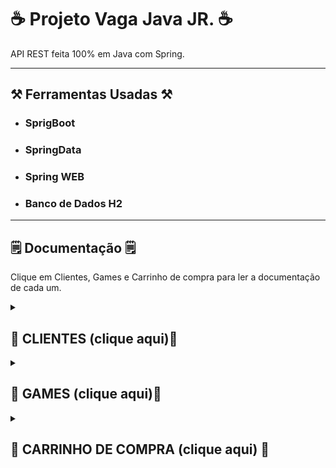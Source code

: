 <h1>☕ Projeto Vaga Java JR. ☕</h1>
<p>API REST feita 100% em Java com Spring. </p>

<hr>
<h2> ⚒️ Ferramentas Usadas ⚒️ </h2>
<ul>
  <li><h3>SprigBoot</h3></li>
  <li><h3>SpringData</h3></li>
  <li><h3>Spring WEB</h3></li>
  <li><h3>Banco de Dados H2</h3></li>
</ul>
<hr>
 
<h2>🗒 Documentação 🗒</h2>
<p> Clique em Clientes, Games e Carrinho de compra para ler a documentação de cada um.</p>
<details>
<summary><h2> 🔰 CLIENTES (clique aqui)🔰 </h2></summary>
 
<h3> ➤ [POST] save() </h3>
 http://localhost:8080/api/clientes

<pre>
<code>
{
  "nome": "Tommy Dalvino",
  "contato": "(92) 0000-000",
  "endereco": {
        "rua": "av. max teixeira",
        "numCasa": 333
   }
}
</code>
</pre>
 
 
 <ul>
   <li><h3>se salvar retorná status 201;</h3></li>
   <li><h3>todos os campos são obrigatórios.</h3></li>
  </ul>
<h3> ➤ [GET] FindAll() </h3>
http://localhost:8080/api/clientes

<ul>
  <li><h3>Retornará todos os clientes;</h3></li>
 </ul>
<h3> ➤ [GET] FindById() </h3>
http://localhost:8080/api/clientes/{id}

  <ul>
   <li><h3>se informar um id inexistente retornará um status 404;</h3></li>
  </ul>
<h3> ➤ [DELETE] DeleteById() </h3>
http://localhost:8080/api/clientes/{id}
 
 <ul>
  <li><h3>id do cliente a ser deletado deve ser passado na URI;</h3></li>
   <li><h3>se deletar retornará status 204;</h3></li>
   <li><h3>se passar um id inexistente retornará um status 404;</h3></li>
 </ul>

<h3> ➤ [PUT] update() </h3>
 http://localhost:8080/api/clientes/{id}

<pre>
<code>
{
   "nome": "novoNome",
    "contato": "novoContato",
    "endereco": {
          "rua": "novaRua",
          "numCasa": 000
       }
}
</code>
</pre>
 <ul>
 <li><h3>Id do cliente a ser atualizado deve ser informado na URI;</h3></li>
 <li><h3>se atualizar retonará um status 200 OK;</h3></li>
 <li><h3>se informar um id inexistente retornará um status 404;</h3></li>
</ul>
</details>

<details>
<summary><h2> 🔰 GAMES (clique aqui)🔰 </h2></summary>
<h3> ➤ [GET] findAll() </h3>
http://localhost:8080/api/games 
 <ul>
  <ul>
 <li><h3>Trará todos os games do banco de dados;</h3></li>
</ul>
 </ul>
<h3> ➤ [GET] findById() </h3>
http://localhost:8080/api/games/{id}

 <ul>
  <li><h3>pesquisa um game por id</h3></li>
  <li><h3>id do game deve ser informado na URI;</h3></li>
  <li><h3>retornará status 404 caso o id não seja encontrado;</h3></li>
 </ul>
 
<h3> ➤ [DELETE] deleteById() </h3>
 http://localhost:8080/api/games/{id}
 
 <ul>
  <li><h3>Id do game a ser deletado deve ser passado na URI</h3></li>
  <li><h3>se o game estiver associado a um carrinho vai disparar um erro 409</h3></li>
  <li><h3>se id n corresponder a nenhum carrinho vai disparar um erro 404</h3></li>
 </ul>
 
<h3> ➤ [GET] findByPrecoAsc() </h3>
 http://localhost:8080/api/games/preco-asc
 
 <ul>
  <li><h3>Ordena os preços de maneira ascendente</h3></li>
  </ul>
<h3> ➤ [GET] findByPrecoDesc()</h3>
 http://localhost:8080/api/games/preco-desc
 
 <ul>
  <li><h3>Ordena os preços de maneira descendente</h3></li>
  </ul>

<h3> ➤ [GET] findByOrdemAlfabetica()</h3>
 http://localhost:8080/api/games/ordemnome

 <ul>
  <li><h3>Retorna os games em ordem alfabética</h3></li>
  </ul>
<h3> ➤ [POST] save() </h3>
 http://localhost:8080/api/games
 <pre>
 <code>
{
  "nome": "nomeGame",
  "urlImagem": null,
  "descricao": null,
  "preco": 0.0
}
</code>
</pre>
<ul>
 <li><h3>Nome e Preço são obrigarórios, o restante dos campos não.</h3></li>
 <li><h3>Retorna um status 201 se salvar;</h3></li>
 </ul>
<h3> ➤ [PUT] update()</h3>
http://localhost:8080/api/games/{id}
 <pre>
 <code>
{
  "nome": "nomeGame",
  "urlImagem": null,
  "descricao": null,
  "preco": 0.0
}
</code>
</pre>
 <ul>
  <li><h3>o id do game a ser atualizado deve ser passado na URI</h3></li>
  <li><h3>retornará um status 200 OK se atualizar</h3></li>
  </ul>
</details>

<details>
<summary><h2> 🔰 CARRINHO DE COMPRA (clique aqui) 🔰 </h2></summary>
<h3> ➤ [GET] findAll() </h3>
http://localhost:8080/api/carrinhos
 <ul>
  <li><h3>retorna todos os carrinhos</h3></li>
  </ul>

<h3> ➤ [GET] findById() </h3>
http://localhost:8080/api/carrinhos/{id}
<ul>
 <li><h3>busca um carrinho pelo id</h3></li>
 <li><h3>Id do carrinho deve ser passado na URI</h3></li>
 <li><h3>Se o id não existir lançará um status 404</h3></li>
 </ul>
<h3> ➤ [DELETE] deleteById() </h3>
http://localhost:8080/api/carrinhos/{id}
 
 <ul>
  <li><h3>id do carrinho deve ser informado na URI</h3></li>
  <li><h3>deleta um carrinho pelo id</h3></li>
  <li><h3>se id não existir lançará um erro 404</h3></li>
  </ul>

<h3> ➤ [POST] save()</h3>
http://localhost:8080/api/carrinhos/{idCliente}

<pre>
<code>
{
"itens": [
         {
           "quantidade": 1,
            "game":{
                 "id": 1,
                 "nome": "Clash Royale"
                 "urlImagem": "http://image/linkFicticio/royale",
                 "descricao": "Destrua a torre do seu inimigo!",
 "preco": 20.0
            }
         },
         {
 "quantidade": 1,
            "game":{
                  "id": 3,
                  "nome": "Minecraft",            
                  "urlImagem": "http://image/linkFicticio/minecraft",
                  "descricao": "Crie um mundo e explore-o.",
                  "preco": 10.0,
            }
          }
]}
</code>
</pre>
 
 <ul>
  <li><h3>salva um carrinho de compras</h3></li>
  <li><h3>id do cliente associado ao carrinho deve ser passado na URI</h3></li>
  <li><h3>quantidade e game são obrigatórios</h3></li>
  </ul>

<h3> ➤ [PUT] update() </h3>
http://localhost:8080/api/carrinhos/{idCarrinho}

<pre>
<code>
{
"itens": [
         {
           "quantidade": 1,
            "game":{
                "id": 1,
                "nome": "Clash Royale"
                "urlImagem": "http://image/linkFicticio/royale",
                "descricao": "Destrua a torre do seu inimigo!",
                "preco": 20.0
            }
         }
]}
</code>
</pre>
 <ul>
  <li><h3>id do carrinho a ser atualizado deve ser passado na URI</h3></li>
  <li><h3>quantidade e game são obrigatórios</h3></li>
  <li><h3>Não passe um game não-salvo no banco de dados</h3></li>
  </ul>
</details>


